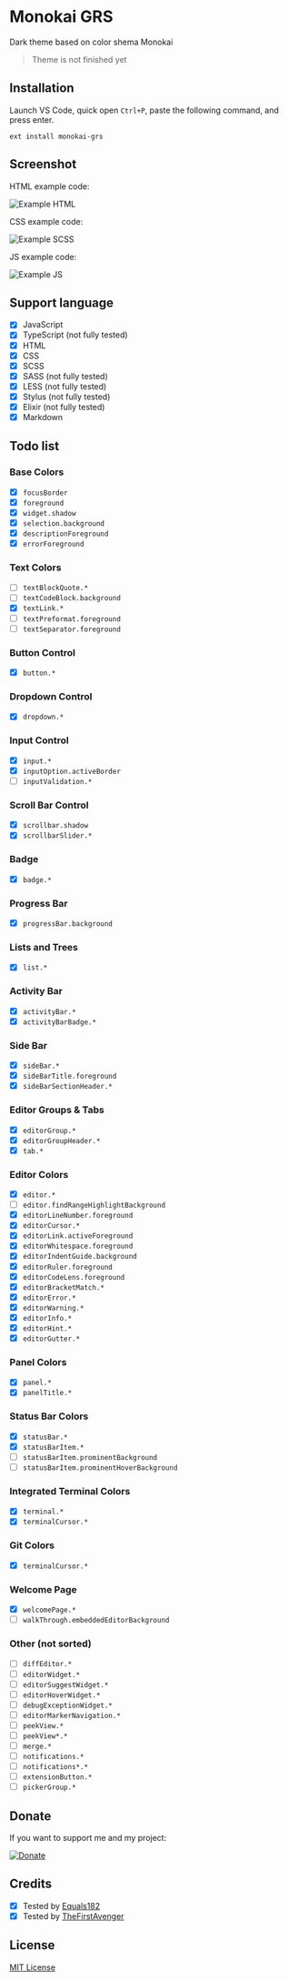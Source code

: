 # Monokai GRS

Dark theme based on color shema Monokai

> Theme is not finished yet

## Installation

Launch VS Code, quick open `Ctrl+P`, paste the following command, and press enter.

```
ext install monokai-grs
```

## Screenshot

HTML example code:

![Example HTML](https://github.com/goliafrs/Monokai-GRS/raw/master/example-html.png)

CSS example code:

![Example SCSS](https://github.com/goliafrs/Monokai-GRS/raw/master/example-scss.png)

JS example code:

![Example JS](https://github.com/goliafrs/Monokai-GRS/raw/master/example-js.png)

## Support language

- [x] JavaScript
- [x] TypeScript (not fully tested)
- [x] HTML
- [x] CSS
- [x] SCSS
- [x] SASS (not fully tested)
- [x] LESS (not fully tested)
- [x] Stylus (not fully tested)
- [x] Elixir (not fully tested)
- [x] Markdown

## Todo list

### Base Colors

- [x] `focusBorder`
- [x] `foreground`
- [x] `widget.shadow`
- [x] `selection.background`
- [x] `descriptionForeground`
- [x] `errorForeground`

### Text Colors

- [ ] `textBlockQuote.*`
- [ ] `textCodeBlock.background`
- [x] `textLink.*`
- [ ] `textPreformat.foreground`
- [ ] `textSeparator.foreground`

### Button Control

- [x] `button.*`

### Dropdown Control

- [x] `dropdown.*`

### Input Control

- [x] `input.*`
- [x] `inputOption.activeBorder`
- [ ] `inputValidation.*`

### Scroll Bar Control

- [x] `scrollbar.shadow`
- [x] `scrollbarSlider.*`

### Badge

- [x] `badge.*`

### Progress Bar

- [x] `progressBar.background`

### Lists and Trees

- [x] `list.*`

### Activity Bar

- [x] `activityBar.*`
- [x] `activityBarBadge.*`

### Side Bar

- [x] `sideBar.*`
- [x] `sideBarTitle.foreground`
- [x] `sideBarSectionHeader.*`

### Editor Groups & Tabs

- [x] `editorGroup.*`
- [x] `editorGroupHeader.*`
- [x] `tab.*`

### Editor Colors

- [x] `editor.*`
- [ ] `editor.findRangeHighlightBackground`
- [x] `editorLineNumber.foreground`
- [x] `editorCursor.*`
- [x] `editorLink.activeForeground`
- [x] `editorWhitespace.foreground`
- [x] `editorIndentGuide.background`
- [x] `editorRuler.foreground`
- [x] `editorCodeLens.foreground`
- [x] `editorBracketMatch.*`
- [x] `editorError.*`
- [x] `editorWarning.*`
- [x] `editorInfo.*`
- [x] `editorHint.*`
- [x] `editorGutter.*`

### Panel Colors

- [x] `panel.*`
- [x] `panelTitle.*`

### Status Bar Colors

- [x] `statusBar.*`
- [x] `statusBarItem.*`
- [ ] `statusBarItem.prominentBackground`
- [ ] `statusBarItem.prominentHoverBackground`

### Integrated Terminal Colors

- [x] `terminal.*`
- [x] `terminalCursor.*`

### Git Colors

- [x] `terminalCursor.*`

### Welcome Page

- [x] `welcomePage.*`
- [ ] `walkThrough.embeddedEditorBackground`

### Other (not sorted)

- [ ] `diffEditor.*`
- [ ] `editorWidget.*`
- [ ] `editorSuggestWidget.*`
- [ ] `editorHoverWidget.*`
- [ ] `debugExceptionWidget.*`
- [ ] `editorMarkerNavigation.*`
- [ ] `peekView.*`
- [ ] `peekView*.*`
- [ ] `merge.*`
- [ ] `notifications.*`
- [ ] `notifications*.*`
- [ ] `extensionButton.*`
- [ ] `pickerGroup.*`

## Donate

If you want to support me and my project:

[![Donate](https://img.shields.io/badge/Donate-PayPal-blue.svg)](https://www.paypal.me/goliafrs)

## Credits

- [x] Tested by [Equals182](https://github.com/Equals182)
- [x] Tested by [TheFirstAvenger](https://github.com/TheFirstAvenger)

## License

[MIT License](https://github.com/goliafrs/Monokai-GRS/blob/master/LICENSE)
